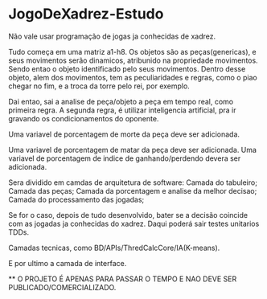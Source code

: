 # JogoDeXadrez-Estudo

Não vale usar programação de jogas ja conhecidas de xadrez.

Tudo começa em uma matriz a1-h8.
Os objetos são as peças(genericas), e seus movimentos serão dinamicos, atribunido na propriedade movimentos. Sendo entao o objeto identificado pelo seus movimentos.
Dentro desse objeto, alem dos movimentos, tem as peculiaridades e regras, como o piao chegar no fim, e a troca da torre pelo rei, por exemplo.

Dai entao, sai a analise de peça/objeto a peça em tempo real, como primeira regra.
A segunda regra, é utilizar inteligencia artificial, pra ir gravando os condicionamentos do oponente.

Uma variavel de porcentagem de morte da peça deve ser adicionada.

Uma variavel de porcentagem de matar da peça deve ser adicionada.
Uma variavel de porcentagem de indice de ganhando/perdendo devera ser adicionada.


Sera dividido em camdas de arquitetura de software:
Camada do tabuleiro;
Camada das peças;
Camada da porcentagem e analise da melhor decisao;
Camada do processamento das jogadas;

Se for o caso, depois de tudo desenvolvido, bater se a decisão coincide com as jogadas ja conhecidas do xadrez. Daqui poderá sair testes unitarios TDDs.

Camadas tecnicas, como BD/APIs/ThredCalcCore/IA(K-means).

E por ultimo a camada de interface.


** O PROJETO É APENAS PARA PASSAR O TEMPO E NAO DEVE SER PUBLICADO/COMERCIALIZADO.
